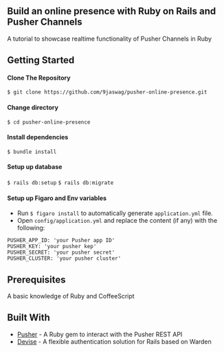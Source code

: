 Build an online presence with Ruby on Rails and Pusher Channels
------

A tutorial to showcase realtime functionality of Pusher Channels in Ruby


Getting Started
------

#### Clone The Repository
`$ git clone https://github.com/9jaswag/pusher-online-presence.git`


#### Change directory
`$ cd pusher-online-presence`

#### Install dependencies
`$ bundle install`

#### Setup up database
`$ rails db:setup`
`$ rails db:migrate`

#### Setup up Figaro and Env variables
- Run `$ figaro install` to automatically generate `application.yml` file.
- Open `config/application.yml` and replace the content (if any) with the following:
```
PUSHER_APP_ID: 'your Pusher app ID'
PUSHER_KEY: 'your pusher kep'
PUSHER_SECRET: 'your pusher secret'
PUSHER_CLUSTER: 'your pusher cluster'
```


Prerequisites
------
A basic knowledge of Ruby and CoffeeScript


Built With
------
- [Pusher](https://pusher.com) - A Ruby gem to interact with the Pusher REST API
- [Devise](https://github.com/plataformatec/devise) - A flexible authentication solution for Rails based on Warden
